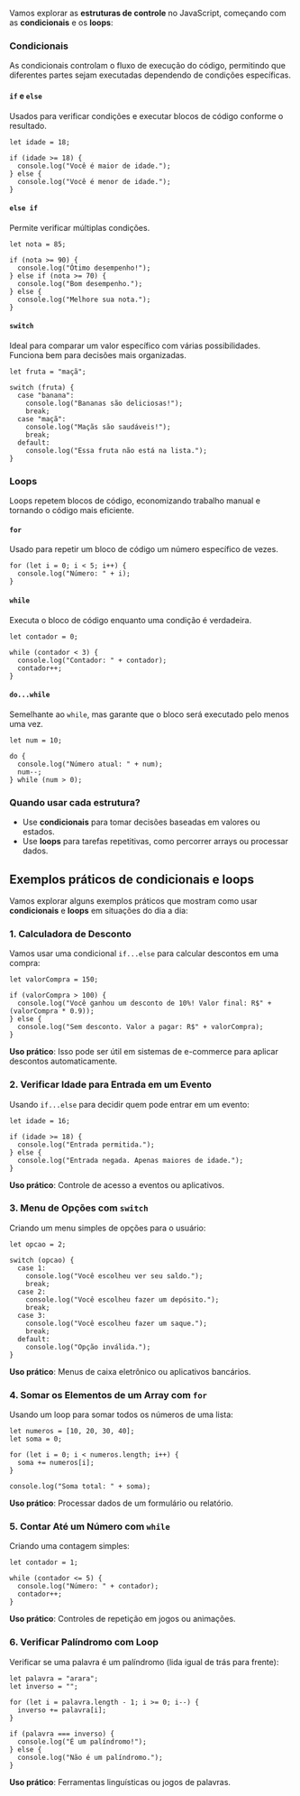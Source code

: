Vamos explorar as **estruturas de controle** no JavaScript, começando com as **condicionais** e os **loops**:

### **Condicionais**
As condicionais controlam o fluxo de execução do código, permitindo que diferentes partes sejam executadas dependendo de condições específicas.
#### `if` **e** `else`
Usados para verificar condições e executar blocos de código conforme o resultado.

```
let idade = 18;

if (idade >= 18) {
  console.log("Você é maior de idade.");
} else {
  console.log("Você é menor de idade.");
}
```

#### `else if`
Permite verificar múltiplas condições.

```
let nota = 85;

if (nota >= 90) {
  console.log("Ótimo desempenho!");
} else if (nota >= 70) {
  console.log("Bom desempenho.");
} else {
  console.log("Melhore sua nota.");
}
```

#### `switch`
Ideal para comparar um valor específico com várias possibilidades. Funciona bem para decisões mais organizadas.

```
let fruta = "maçã";

switch (fruta) {
  case "banana":
    console.log("Bananas são deliciosas!");
    break;
  case "maçã":
    console.log("Maçãs são saudáveis!");
    break;
  default:
    console.log("Essa fruta não está na lista.");
}
```

### **Loops**
Loops repetem blocos de código, economizando trabalho manual e tornando o código mais eficiente.
#### `for`
Usado para repetir um bloco de código um número específico de vezes.

```
for (let i = 0; i < 5; i++) {
  console.log("Número: " + i);
}
```

#### `while`
Executa o bloco de código enquanto uma condição é verdadeira.

```
let contador = 0;

while (contador < 3) {
  console.log("Contador: " + contador);
  contador++;
}
```

#### `do...while`
Semelhante ao `while`, mas garante que o bloco será executado pelo menos uma vez.

```
let num = 10;

do {
  console.log("Número atual: " + num);
  num--;
} while (num > 0);
```

### Quando usar cada estrutura?
- Use **condicionais** para tomar decisões baseadas em valores ou estados.
- Use **loops** para tarefas repetitivas, como percorrer arrays ou processar dados.


## Exemplos práticos de **condicionais** e **loops**

Vamos explorar alguns exemplos práticos que mostram como usar **condicionais** e **loops** em situações do dia a dia:

### **1. Calculadora de Desconto**
Vamos usar uma condicional `if...else` para calcular descontos em uma compra:

```
let valorCompra = 150;

if (valorCompra > 100) {
  console.log("Você ganhou um desconto de 10%! Valor final: R$" + (valorCompra * 0.9));
} else {
  console.log("Sem desconto. Valor a pagar: R$" + valorCompra);
}
```

**Uso prático**: Isso pode ser útil em sistemas de e-commerce para aplicar descontos automaticamente.

### **2. Verificar Idade para Entrada em um Evento**
Usando `if...else` para decidir quem pode entrar em um evento:

```
let idade = 16;

if (idade >= 18) {
  console.log("Entrada permitida.");
} else {
  console.log("Entrada negada. Apenas maiores de idade.");
}
```

**Uso prático**: Controle de acesso a eventos ou aplicativos.

### **3. Menu de Opções com** `switch`
Criando um menu simples de opções para o usuário:

```
let opcao = 2;

switch (opcao) {
  case 1:
    console.log("Você escolheu ver seu saldo.");
    break;
  case 2:
    console.log("Você escolheu fazer um depósito.");
    break;
  case 3:
    console.log("Você escolheu fazer um saque.");
    break;
  default:
    console.log("Opção inválida.");
}
```

**Uso prático**: Menus de caixa eletrônico ou aplicativos bancários.

### **4. Somar os Elementos de um Array com** `for`
Usando um loop para somar todos os números de uma lista:

```
let numeros = [10, 20, 30, 40];
let soma = 0;

for (let i = 0; i < numeros.length; i++) {
  soma += numeros[i];
}

console.log("Soma total: " + soma);
```

**Uso prático**: Processar dados de um formulário ou relatório.

### **5. Contar Até um Número com** `while`
Criando uma contagem simples:

```
let contador = 1;

while (contador <= 5) {
  console.log("Número: " + contador);
  contador++;
}
```

**Uso prático**: Controles de repetição em jogos ou animações.

### **6. Verificar Palíndromo com Loop**
Verificar se uma palavra é um palíndromo (lida igual de trás para frente):

```
let palavra = "arara";
let inverso = "";

for (let i = palavra.length - 1; i >= 0; i--) {
  inverso += palavra[i];
}

if (palavra === inverso) {
  console.log("É um palíndromo!");
} else {
  console.log("Não é um palíndromo.");
}
```

**Uso prático**: Ferramentas linguísticas ou jogos de palavras.



